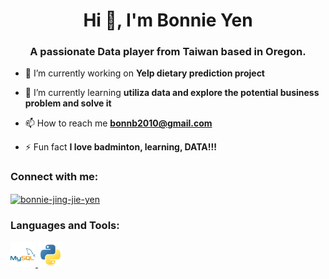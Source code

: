 <h1 align="center">Hi 👋, I'm Bonnie Yen</h1>
<h3 align="center">A passionate Data player from Taiwan based in Oregon.</h3>

- 🔭 I’m currently working on **Yelp dietary prediction project**

- 🌱 I’m currently learning **utiliza data and explore the potential business problem and solve it**

- 📫 How to reach me **bonnb2010@gmail.com**

- ⚡ Fun fact **I love badminton, learning, DATA!!!**

<h3 align="left">Connect with me:</h3>
<p align="left">
<a href="https://linkedin.com/in/bonnie-jing-jie-yen" target="blank"><img align="center" src="https://raw.githubusercontent.com/rahuldkjain/github-profile-readme-generator/master/src/images/icons/Social/linked-in-alt.svg" alt="bonnie-jing-jie-yen" height="30" width="40" /></a>
</p>

<h3 align="left">Languages and Tools:</h3>
<p align="left"> <a href="https://www.mysql.com/" target="_blank" rel="noreferrer"> <img src="https://raw.githubusercontent.com/devicons/devicon/master/icons/mysql/mysql-original-wordmark.svg" alt="mysql" width="40" height="40"/> </a> <a href="https://www.python.org" target="_blank" rel="noreferrer"> <img src="https://raw.githubusercontent.com/devicons/devicon/master/icons/python/python-original.svg" alt="python" width="40" height="40"/> </a> </p>
